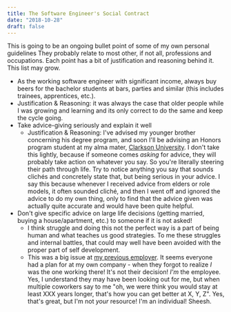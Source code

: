 ```yaml
---
title: The Software Engineer's Social Contract
date: "2018-10-28"
draft: false
---
```


This is going to be an ongoing bullet point of some of my own personal guidelines They probably relate to most other, if not all, professions and occupations. Each point has a bit of justification and reasoning behind it. This list may grow.

-  As the working software engineer with significant income, always buy beers for the bachelor students at bars, parties and similar (this includes trainees, apprentices, etc.).
  - Justification & Reasoning: it was always the case that older people while I was growing and learning and its only correct to do the same and keep the cycle going.
- Take advice-giving seriously and explain it well
  - Justification & Reasoning: I've advised my younger brother concerning his degree program, and soon I'll be advising an Honors program student at my alma mater, [Clarkson University](https://www.clarkson.edu/). I don't take this lightly, because if someone comes _asking_ for advice, they will probably take action on whatever you say. So you're literally steering their path through life. Try to notice anything you say that sounds clichés and concretely state that, but being serious in your advice. I say this because whenever I received advice from elders or role models, it often sounded cliché, and then I went off and ignored the advice to do my own thing, only to find that the advice given was actually quite accurate and would have been quite helpful.
- Don't give specific advice on large life decisions (getting married, buying a house/apartment, etc.) to someone if it is not asked!
  - I think struggle and doing this not the perfect way is a part of being human and what teaches us good strategies. To me these struggles and internal battles, that could may well have been avoided with the proper part of self development.
  - This was a big issue at [my previous employer](). It seems everyone had a plan for at my own company - when they forgot to realize _I_ was the one working there! It's not their decision! _I'm_ the employee. Yes, I understand they may have been looking out for me, but when multiple coworkers say to me "oh, we were think you would stay at least XXX years longer, that's how you can get better at X, Y, Z". Yes, that's great, but I'm not _your_ resource! I'm an individual! Sheesh. 